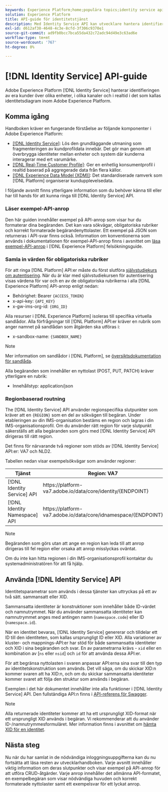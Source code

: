 ```yaml
---
keywords: Experience Platform;home;populära topics;identity service api;identity service developguide;region
solution: Experience Platform
title: API-guide för identitetstjänst
description: Med Identity Service API kan utvecklare hantera identifieringen av era kunder i realtid över olika enheter, kanaler och nära nog alla kanaler med hjälp av identitetsdiagram i Adobe Experience Platform. Följ den här vägledningen när du vill lära dig hur du utför nyckelåtgärder med API:t.
exl-id: d612af38-4648-4c3e-8cfd-3f306c9370e1
source-git-commit: ad9fb0bcc7bca55da432c72adc94d49e3c63ad6e
workflow-type: tm+mt
source-wordcount: '767'
ht-degree: 0%

---
```


# [!DNL Identity Service] API-guide

Adobe Experience Platform [!DNL Identity Service] hanterar identifieringen av era kunder över olika enheter, i olika kanaler och i realtid i det som kallas identitetsdiagram inom Adobe Experience Platform.

## Komma igång

Handboken kräver en fungerande förståelse av följande komponenter i Adobe Experience Platform:

- [[!DNL Identity Service]](../home.md): Lös den grundläggande utmaning som fragmenteringen av kundprofildata innebär. Det gör man genom att överbrygga identiteter mellan enheter och system där kunderna interagerar med ert varumärke.
- [[!DNL Real-Time Customer Profile]](../../profile/home.md): Ger en enhetlig konsumentprofil i realtid baserad på aggregerade data från flera källor.
- [[!DNL Experience Data Model (XDM)]](../../xdm/home.md): Det standardiserade ramverk som [!DNL Platform] organiserar kundupplevelsedata.

I följande avsnitt finns ytterligare information som du behöver känna till eller har till hands för att kunna ringa till [!DNL Identity Service] API.

### Läser exempel-API-anrop

Den här guiden innehåller exempel på API-anrop som visar hur du formaterar dina begäranden. Det kan vara sökvägar, obligatoriska rubriker och korrekt formaterade begärandenyttolaster. Ett exempel på JSON som returneras i API-svar finns också. Information om konventionerna som används i dokumentationen för exempel-API-anrop finns i avsnittet om [läsa exempel-API-anrop](../../landing/troubleshooting.md#how-do-i-format-an-api-request) i [!DNL Experience Platform] felsökningsguide.

### Samla in värden för obligatoriska rubriker

För att ringa [!DNL Platform] API:er måste du först slutföra [självstudiekurs om autentisering](https://www.adobe.com/go/platform-api-authentication-en). När du är klar med självstudiekursen för autentisering visas värdena för var och en av de obligatoriska rubrikerna i alla [!DNL Experience Platform] API-anrop enligt nedan:

- Behörighet: Bearer `{ACCESS_TOKEN}`
- x-api-key: `{API_KEY}`
- x-gw-ims-org-id: `{ORG_ID}`

Alla resurser i [!DNL Experience Platform] isoleras till specifika virtuella sandlådor. Alla förfrågningar till [!DNL Platform] API:er kräver en rubrik som anger namnet på sandlådan som åtgärden ska utföras i:

- x-sandbox-name: `{SANDBOX_NAME}`

>[!NOTE]
>
>Mer information om sandlådor i [!DNL Platform], se [översiktsdokumentation för sandlåda](../../sandboxes/home.md).

Alla begäranden som innehåller en nyttolast (POST, PUT, PATCH) kräver ytterligare en rubrik:

- Innehållstyp: application/json

### Regionbaserad routning

The [!DNL Identity Service] API använder regionspecifika slutpunkter som kräver att en `{REGION}` som en del av sökvägen till begäran. Under etableringen av din IMS-organisation bestäms en region och lagras i din IMS-organisationsprofil. Om du använder rätt region för varje slutpunkt säkerställs att alla begäranden som görs med [!DNL Identity Service] API dirigeras till rätt region.

Det finns för närvarande två regioner som stöds av [!DNL Identity Service] API:er: VA7 och NLD2.

Tabellen nedan visar exempelsökvägar som använder regioner:

| Tjänst | Region: VA7 | Region: NLD2 |
| ------ | -------- |--------- |
| [!DNL Identity Service] API | https://</span>platform-va7.adobe.</span>io/data/core/identity/{ENDPOINT} | https://</span>platform-nld2.adobe.</span>io/data/core/identity/{ENDPOINT} |
| [!DNL Identity Namespace] API | https://</span>platform-va7.adobe.</span>io/data/core/idnamespace/{ENDPOINT} | https://</span>platform-nld2.adobe.</span>io/data/core/idnamespace{ENDPOINT} |

>[!NOTE]
>
>Begäranden som görs utan att ange en region kan leda till att anrop dirigeras till fel region eller orsaka att anrop misslyckas oväntat.

Om du inte kan hitta regionen i din IMS-organisationsprofil kontaktar du systemadministratören för att få hjälp.

## Använda [!DNL Identity Service] API

Identitetsparametrar som används i dessa tjänster kan uttryckas på ett av två sätt. sammansatt eller XID.

Sammansatta identiteter är konstruktioner som innehåller både ID-värdet och namnutrymmet. När du använder sammansatta identiteter kan namnutrymmet anges med antingen namn (`namespace.code`) eller ID (`namespace.id`).

När en identitet bevaras, [!DNL Identity Service] genererar och tilldelar ett ID till den identiteten, som kallas ursprungligt ID eller XID. Alla variationer av kluster- och mappnings-API:er har stöd för både sammansatta identiteter och XID i sina begäranden och svar. En av parametrarna krävs - `xid` eller en kombination av [`ns` eller `nsid`] och `id` för att använda dessa API:er.

För att begränsa nyttolasten i svaren anpassar API:erna sina svar till den typ av identitetskonstruktion som används. Det vill säga, om du skickar XID:n kommer svaren att ha XID:n, och om du skickar sammansatta identiteter kommer svaret att följa den struktur som används i begäran.

Exemplen i det här dokumentet innehåller inte alla funktioner i [!DNL Identity Service] API. Den fullständiga API:n finns i [API-referens för Swagger](https://www.adobe.io/experience-platform-apis/references/identity-service).

>[!NOTE]
>
>Alla returnerade identiteter kommer att ha ett ursprungligt XID-format när ett ursprungligt XID används i begäran. Vi rekommenderar att du använder ID-/namnutrymmesformuläret. Mer information finns i avsnittet om [hämta XID för en identitet](./create-custom-namespace.md).

## Nästa steg

Nu när du har samlat in de nödvändiga inloggningsuppgifterna kan du nu fortsätta att läsa resten av utvecklarhandboken. Varje avsnitt innehåller viktig information om deras slutpunkter och visar exempel på API-anrop för att utföra CRUD-åtgärder. Varje anrop innehåller det allmänna API-formatet, en exempelbegäran som visar nödvändiga huvuden och korrekt formaterade nyttolaster samt ett exempelsvar för ett lyckat anrop.
